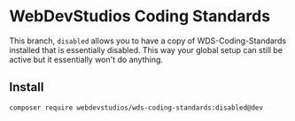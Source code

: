 # WebDevStudios Coding Standards

This branch, `disabled` allows you to have a copy of WDS-Coding-Standards installed that is essentially disabled. This way 
your global setup can still be active but it essentially won't do anything.

## Install

```bash
composer require webdevstudios/wds-coding-standards:disabled@dev
```
